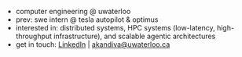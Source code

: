 - computer engineering @ uwaterloo
- prev: swe intern @ tesla autopilot & optimus
- interested in: distributed systems, HPC systems (low-latency, high-throughput infrastructure), and scalable agentic architectures
- get in touch: [LinkedIn](https://www.linkedin.com/in/akshith-kandivanam/) | [akandiva@uwaterloo.ca](mailto:akandiva@uwaterloo.ca)
